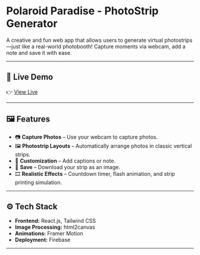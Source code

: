 # Polaroid Paradise - PhotoStrip Generator

A creative and fun web app that allows users to generate virtual photostrips—just like a real-world photobooth! Capture moments via webcam, add a note and save it with ease.

---

## 🚀 Live Demo
👉 [View Live](https://polaroid-paradise.vercel.app/)  

---

## 🖼️ Features

- 📷 **Capture Photos** – Use your webcam to capture photos.
- 🖼️ **Photostrip Layouts** – Automatically arrange photos in classic vertical strips.
- 🎨 **Customization** – Add captions or note.
- 💾 **Save** – Download your strip as an image.
- 🎞️ **Realistic Effects** – Countdown timer, flash animation, and strip printing simulation.

---

## ⚙️ Tech Stack

- **Frontend:** React.js, Tailwind CSS
- **Image Processing:** html2canvas
- **Animations:** Framer Motion
- **Deployment:** Firebase

---
